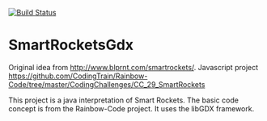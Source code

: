 [![Build Status](https://travis-ci.org/jaunerc/SmartRocketsGdx.svg?branch=master)](https://travis-ci.org/jaunerc/SmartRocketsGdx)
# SmartRocketsGdx

Original idea from http://www.blprnt.com/smartrockets/.
Javascript project https://github.com/CodingTrain/Rainbow-Code/tree/master/CodingChallenges/CC_29_SmartRockets

This project is a java interpretation of Smart Rockets. The basic code concept is from the Rainbow-Code project.
It uses the libGDX framework.

